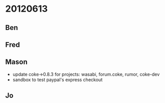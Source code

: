 # 20120613

## Ben



## Fred



## Mason
- update coke->0.8.3 for projects: wasabi, forum.coke, rumor, coke-dev
- sandbox to test paypal's express checkout



## Jo